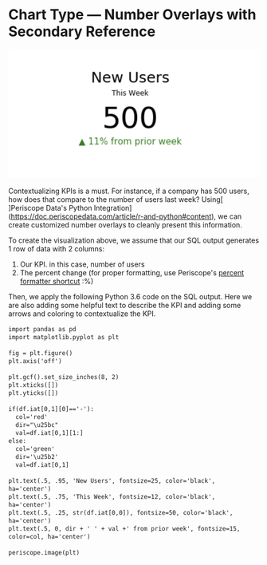 # Chart Type — Number Overlays with Secondary Reference

![numoverlay](/Python/Number_Overlays_with_Secondary_Reference_Number/Images/numoverlay.png)

Contextualizing KPIs is a must. For instance, if a company has 500 users, how does that compare to the number of users last week? Using[ ]Periscope Data's Python Integration](https://doc.periscopedata.com/article/r-and-python#content), we can create customized number overlays to cleanly present this information.

To create the visualization above, we assume that our SQL output generates 1 row of data with 2 columns:

1. Our KPI. in this case, number of users
2. The percent change (for proper formatting, use Periscope's [percent formatter shortcut](https://doc.periscopedata.com/article/sql-formatters-dollars-percent#content) :%)

Then, we apply the following Python 3.6 code on the SQL output. Here we are also adding some helpful text to describe the KPI and adding some arrows and coloring to contextualize the KPI.

	import pandas as pd
	import matplotlib.pyplot as plt

	fig = plt.figure()
	plt.axis('off')

	plt.gcf().set_size_inches(8, 2)
	plt.xticks([])
	plt.yticks([])

	if(df.iat[0,1][0]=='-'):
	  col='red'
	  dir="\u25bc"
	  val=df.iat[0,1][1:]
	else:
	  col='green'
	  dir='\u25b2'
	  val=df.iat[0,1]

	plt.text(.5, .95, 'New Users', fontsize=25, color='black', ha='center')
	plt.text(.5, .75, 'This Week', fontsize=12, color='black', ha='center')
	plt.text(.5, .25, str(df.iat[0,0]), fontsize=50, color='black', ha='center')
	plt.text(.5, 0, dir + ' ' + val +' from prior week', fontsize=15, color=col, ha='center')

	periscope.image(plt)